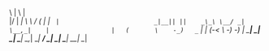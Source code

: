   \  |               \         |                         
 |\/ |   _| \ \ /  (  |  _| _` |                         
_|__|| ||    _\_\ \__/ _| \__,_|    |                 |  
 (       \    -_)   _` |   _| (_-<    \    -_)   -_)   _|
\___| _| _| \___| \__,_| \__| ___/ _| _| \___| \___| \__|
